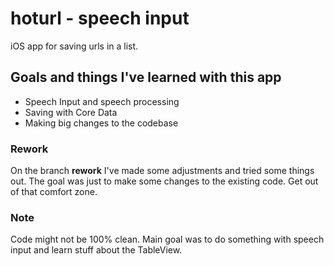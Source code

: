 # hoturl - speech input
iOS app for saving urls in a list. 

## Goals and things I've learned with this app
* Speech Input and speech processing
* Saving with Core Data
* Making big changes to the codebase

### Rework
On the branch **rework** I've made some adjustments and tried some things out. The goal was just to make some changes to the existing code. Get out of that comfort zone.

### Note
Code might not be 100% clean. Main goal was to do something with speech input and learn stuff about the TableView.

